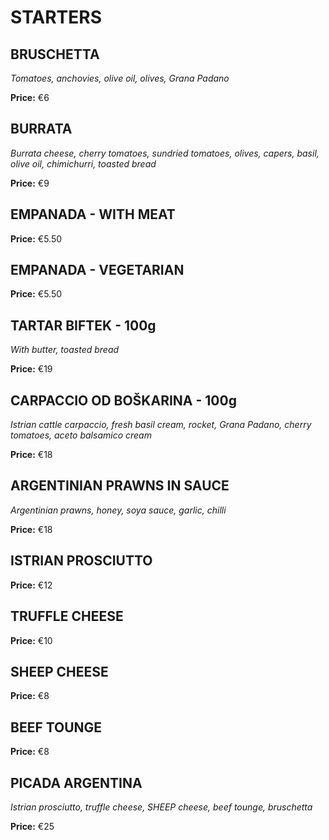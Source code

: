 # STARTERS

## BRUSCHETTA

*Tomatoes, anchovies, olive oil, olives, Grana Padano*

**Price:** €6

## BURRATA

*Burrata cheese, cherry tomatoes, sundried tomatoes, olives, capers, basil, olive oil, chimichurri, toasted bread*

**Price:** €9

## EMPANADA - WITH MEAT

**Price:** €5.50

## EMPANADA - VEGETARIAN

**Price:** €5.50

## TARTAR BIFTEK - 100g

*With butter, toasted bread*

**Price:** €19

## CARPACCIO OD BOŠKARINA - 100g

*Istrian cattle carpaccio, fresh basil cream, rocket, Grana Padano, cherry tomatoes, aceto balsamico cream*

**Price:** €18

## ARGENTINIAN PRAWNS IN SAUCE

*Argentinian prawns, honey, soya sauce, garlic, chilli*

**Price:** €18

## ISTRIAN PROSCIUTTO

**Price:** €12

## TRUFFLE CHEESE

**Price:** €10

## SHEEP CHEESE

**Price:** €8

## BEEF TOUNGE

**Price:** €8

## PICADA ARGENTINA

*Istrian prosciutto, truffle cheese, SHEEP cheese, beef tounge, bruschetta*

**Price:** €25

